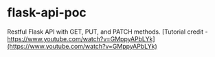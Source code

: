 # flask-api-poc

Restful Flask API with GET, PUT, and PATCH methods.  [Tutorial credit - https://www.youtube.com/watch?v=GMppyAPbLYk](https://www.youtube.com/watch?v=GMppyAPbLYk)